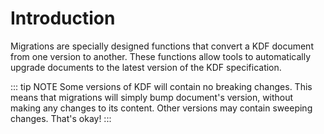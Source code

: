 # Introduction

Migrations are specially designed functions that convert a KDF document from one
version to another. These functions allow tools to automatically upgrade
documents to the latest version of the KDF specification.

::: tip NOTE
Some versions of KDF will contain no breaking changes. This means that
migrations will simply bump document's version, without making any changes to
its content. Other versions may contain sweeping changes. That's okay!
:::